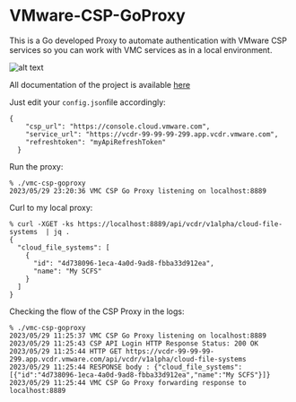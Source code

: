 # VMware-CSP-GoProxy

This is a Go developed Proxy to automate authentication with VMware CSP services so you can work with VMC services as in a local environment.

![alt text](https://miro.medium.com/v2/resize:fit:1100/format:webp/1*dj7MWgwuwh9klyDyZ-2vPw.png)


All documentation of the project is available [here](https://medium.com/@albert.rabassa/vmware-csp-api-automating-authentication-with-go-963e530f9eb2)


Just edit your `config.json`file accordingly:

```
{
    "csp_url": "https://console.cloud.vmware.com",
    "service_url": "https://vcdr-99-99-99-299.app.vcdr.vmware.com",
    "refreshtoken": "myApiRefreshToken"
  }
```

Run the proxy:

```
% ./vmc-csp-goproxy
2023/05/29 23:20:36 VMC CSP Go Proxy listening on localhost:8889
```

Curl to my local proxy:

```
% curl -XGET -ks https://localhost:8889/api/vcdr/v1alpha/cloud-file-systems  | jq .
{
  "cloud_file_systems": [
    {
      "id": "4d738096-1eca-4a0d-9ad8-fbba33d912ea",
      "name": "My SCFS"
    }
  ]
}
```

Checking the flow of the CSP Proxy in the logs:
```
% ./vmc-csp-goproxy
2023/05/29 11:25:37 VMC CSP Go Proxy listening on localhost:8889
2023/05/29 11:25:43 CSP API Login HTTP Response Status: 200 OK
2023/05/29 11:25:44 HTTP GET https://vcdr-99-99-99-299.app.vcdr.vmware.com/api/vcdr/v1alpha/cloud-file-systems
2023/05/29 11:25:44 RESPONSE body : {"cloud_file_systems":[{"id":"4d738096-1eca-4a0d-9ad8-fbba33d912ea","name":"My SCFS"}]}
2023/05/29 11:25:44 VMC CSP Go Proxy forwarding response to localhost:8889
